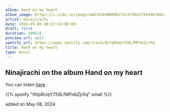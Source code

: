 ```yaml
---
album: Hand on my heart
album_image: https://i.scdn.co/image/ab67616d0000b273c070b21f56d4670912d8ba5f
artist: Ninajirachi
date: 2024-05-08 00:22:51+00:00
draft: false
duration: 200128
preview_url: null
spotify_url: https://open.spotify.com/track/0ttpRUqY7S9LfMPnbZjrXq
title: Hand on my heart
type: music
---
```



## Ninajirachi on the album Hand on my heart

You can listen [here](https://open.spotify.com/track/0ttpRUqY7S9LfMPnbZjrXq)

{{% spotify "0ttpRUqY7S9LfMPnbZjrXq" small %}}

added on May 08, 2024